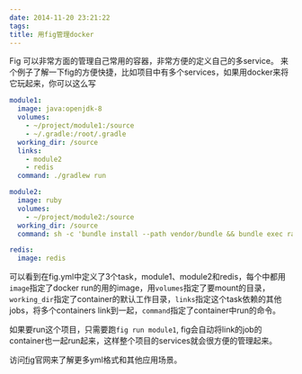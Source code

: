 ```yaml
---
date: 2014-11-20 23:21:22
tags:
title: 用fig管理docker
---
```


Fig 可以非常方面的管理自己常用的容器，非常方便的定义自己的多service。
来个例子了解一下fig的方便快捷，比如项目中有多个services，如果用docker来将它玩起来，你可以这么写

```yaml
module1:
  image: java:openjdk-8
  volumes:
    - ~/project/module1:/source
    - ~/.gradle:/root/.gradle
  working_dir: /source
  links:
    - module2
    - redis
  command: ./gradlew run

module2:
  image: ruby
  volumes:
    - ~/project/module2:/source
  working_dir: /source
  command: sh -c 'bundle install --path vendor/bundle && bundle exec rake run'

redis:
  image: redis
```
  
可以看到在fig.yml中定义了3个task，module1、module2和redis，每个中都用```image```指定了docker run的用的image，用```volumes```指定了要mount的目录，```working_dir```指定了container的默认工作目录，```links```指定这个task依赖的其他jobs，将多个containers link到一起，```command```指定了container中run的命令。

如果要run这个项目，只需要跑```fig run module1```, fig会自动将link的job的container也一起run起来，这样整个项目的services就会很方便的管理起来。

访问[fig](http://www.fig.sh/)官网来了解更多yml格式和其他应用场景。